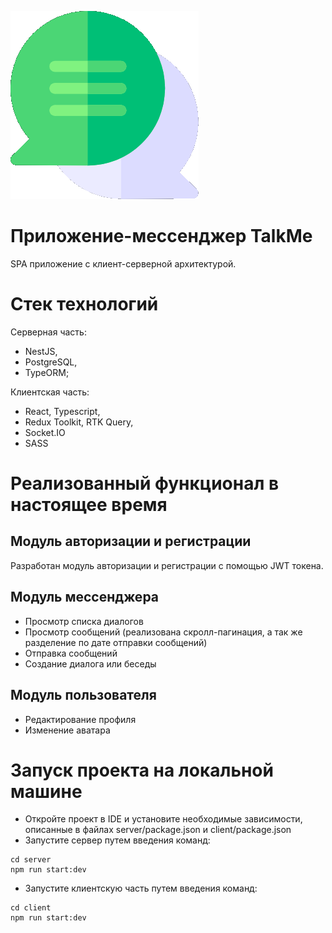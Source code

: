 ![talk-me-logo-img](https://github.com/KirillUshakov15/talk-me-app/blob/responsive-interface/client/src/app/assets/talk-me-logo.png)

# Приложение-мессенджер TalkMe

SPA приложение с клиент-серверной архитектурой.

# Стек технологий

Серверная часть:
* NestJS,
* PostgreSQL,
* TypeORM;

Клиентская часть:
* React, Typescript,
* Redux Toolkit, RTK Query,
* Socket.IO
* SASS

# Реализованный функционал в настоящее время

## Модуль авторизации и регистрации
Разработан модуль авторизации и регистрации с помощью JWT токена. 

## Модуль мессенджера
* Просмотр списка диалогов
* Просмотр сообщений (реализована скролл-пагинация, а так же разделение по дате отправки сообщений)
* Отправка сообщений
* Создание диалога или беседы

## Модуль пользователя
* Редактирование профиля
* Изменение аватара

# Запуск проекта на локальной машине
* Откройте проект в IDE и установите необходимые зависимости, описанные в файлах server/package.json и client/package.json
* Запустите сервер путем введения команд: 
```
cd server
npm run start:dev
```
* Запустите клиентскую часть путем введения команд: 
```
cd client
npm run start:dev
```
